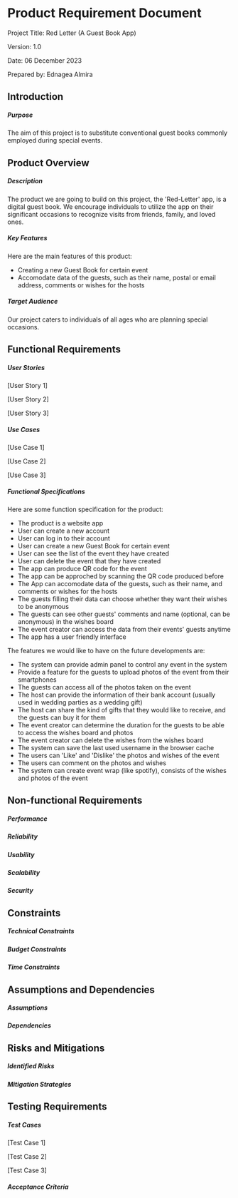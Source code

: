 # Product Requirement Document

Project Title: Red Letter (A Guest Book App)

Version: 1.0

Date: 06 December 2023

Prepared by: Ednagea Almira

## Introduction

##### Purpose

The aim of this project is to substitute conventional guest books commonly employed during special events.

## Product Overview

##### Description

The product we are going to build on this project, the 'Red-Letter' app, is a digital guest book. We encourage individuals to utilize the app on their significant occasions to recognize visits from friends, family, and loved ones.

##### Key Features

Here are the main features of this product:

- Creating a new Guest Book for certain event
- Accomodate data of the guests, such as their name, postal or email address, comments or wishes for the hosts

##### Target Audience

Our project caters to individuals of all ages who are planning special occasions.

## Functional Requirements

##### User Stories

[User Story 1]

[User Story 2]

[User Story 3]

##### Use Cases

[Use Case 1]

[Use Case 2]

[Use Case 3]

##### Functional Specifications

Here are some function specification for the product:

- The product is a website app
- User can create a new account
- User can log in to their account
- User can create a new Guest Book for certain event
- User can see the list of the event they have created
- User can delete the event that they have created
- The app can produce QR code for the event
- The app can be approched by scanning the QR code produced before
- The App can accomodate data of the guests, such as their name, and comments or wishes for the hosts
- The guests filling their data can choose whether they want their wishes to be anonymous
- The guests can see other guests' comments and name (optional, can be anonymous) in the wishes board
- The event creator can access the data from their events' guests anytime
- The app has a user friendly interface

The features we would like to have on the future developments are:

- The system can provide admin panel to control any event in the system
- Provide a feature for the guests to upload photos of the event from their smartphones
- The guests can access all of the photos taken on the event
- The host can provide the information of their bank account (usually used in wedding parties as a wedding gift)
- The host can share the kind of gifts that they would like to receive, and the guests can buy it for them
- The event creator can determine the duration for the guests to be able to access the wishes board and photos
- The event creator can delete the wishes from the wishes board
- The system can save the last used username in the browser cache
- The users can 'Like' and 'Dislike' the photos and wishes of the event
- The users can comment on the photos and wishes
- The system can create event wrap (like spotify), consists of the wishes and photos of the event

## Non-functional Requirements

##### Performance

##### Reliability

##### Usability

##### Scalability

##### Security

## Constraints

##### Technical Constraints

##### Budget Constraints

##### Time Constraints

## Assumptions and Dependencies

##### Assumptions

##### Dependencies

## Risks and Mitigations

##### Identified Risks

##### Mitigation Strategies

## Testing Requirements

##### Test Cases

[Test Case 1]

[Test Case 2]

[Test Case 3]

##### Acceptance Criteria
